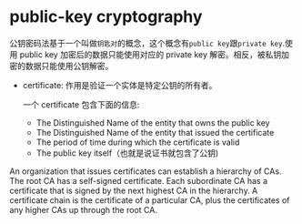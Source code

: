 # public-key cryptography

公钥密码法基于一个叫做`钥匙对`的概念，这个概念有`public key`跟`private key`.使用 public key 加密后的数据只能使用对应的 private key 解密。相反，被私钥加密的数据只能使用公钥解密。

- certificate:
  作用是验证一个实体是特定公钥的所有者。

  一个 certificate 包含下面的信息:

  - The Distinguished Name of the entity that owns the public key
  - The Distinguished Name of the entity that issued the certificate
  - The period of time during which the certificate is valid
  - The public key itself（也就是说证书就包含了公钥)



An organization that issues certificates can establish a hierarchy of CAs. The root CA has a self-signed certificate. Each subordinate CA has a certificate that is signed by the next highest CA in the hierarchy. A certificate chain is the certificate of a particular CA, plus the certificates of any higher CAs up through the root CA.